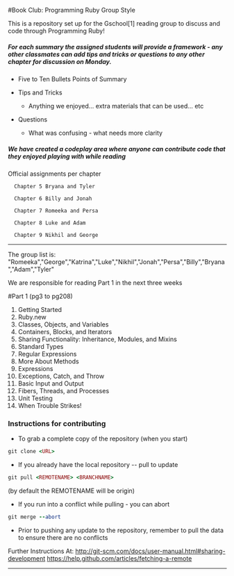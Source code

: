 #Book Club:  Programming Ruby Group Style

This is a repository set up for the Gschool[1] reading group to discuss and code through Programming Ruby!

##### For each summary the assigned students will provide a framework - any other classmates can add tips and tricks or questions to any other chapter for discussion on Monday.

+ Five to Ten Bullets Points of Summary

+ Tips and Tricks
  + Anything we enjoyed... extra materials that can be used… etc

+ Questions
  + What was confusing - what needs more clarity


##### We have created a codeplay area where anyone can contribute code that they enjoyed playing with while reading

Official assignments per chapter

      Chapter 5 Bryana and Tyler
      
      Chapter 6 Billy and Jonah
      
      Chapter 7 Romeeka and Persa
      
      Chapter 8 Luke and Adam
      
      Chapter 9 Nikhil and George

----------------------------
The group list is:
"Romeeka","George","Katrina","Luke","Nikhil","Jonah","Persa","Billy","Bryana","Adam","Tyler"

We are responsible for reading Part 1 in the next three weeks

#Part 1 (pg3 to pg208)
1. Getting Started 
2. Ruby.new
3. Classes, Objects, and Variables 
4. Containers, Blocks, and Iterators 
5. Sharing Functionality: Inheritance, Modules, and Mixins
6. Standard Types 
7. Regular Expressions 
8. More About Methods 
9. Expressions 
10. Exceptions, Catch, and Throw 
11. Basic Input and Output 
12. Fibers, Threads, and Processes 
13. Unit Testing 
14. When Trouble Strikes!


### Instructions for contributing
<p></p>

*  To grab a complete copy of the repository (when you start)


```ruby
git clone <URL>
```

* If you already have the local repository -- pull to update

```ruby
git pull <REMOTENAME> <BRANCHNAME>
```
(by default the REMOTENAME will be origin)

*  If you run into a conflict while pulling -  you can abort

```ruby
git merge --abort
```

*  Prior to pushing any update to the repository, remember to pull the data to ensure there are no conflicts

Further Instructions At: 
<http://git-scm.com/docs/user-manual.html#sharing-development>
<https://help.github.com/articles/fetching-a-remote>


----------------------------


